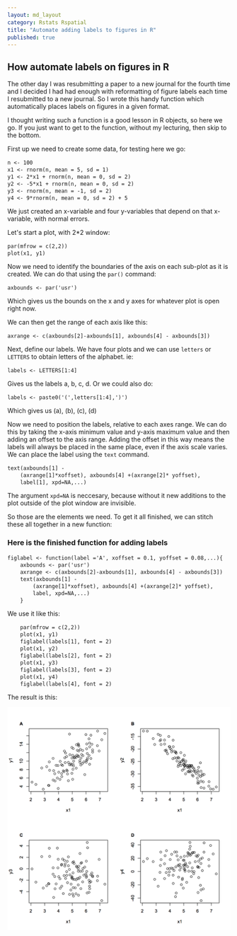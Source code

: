 ```yaml
---
layout: md_layout
category: Rstats Rspatial
title: "Automate adding labels to figures in R"
published: true  
---
```


## How automate labels on figures in R  

The other day I was resubmitting a paper to a new journal for the fourth time and I decided I had had enough with reformatting of figure labels each time I resubmitted to a new journal. So I wrote this handy function which automatically places labels on figures in a given format.  

I thought writing such a function is a good lesson in R objects, so here we go. If you just want to get to the function, without my lecturing, then skip to the bottom.  

First up we need to create some data, for testing here we go:

	n <- 100
	x1 <- rnorm(n, mean = 5, sd = 1)
	y1 <- 2*x1 + rnorm(n, mean = 0, sd = 2)
	y2 <- -5*x1 + rnorm(n, mean = 0, sd = 2)
	y3 <- rnorm(n, mean = -1, sd = 2)
	y4 <- 9*rnorm(n, mean = 0, sd = 2) + 5

We just created an x-variable and four y-variables that depend on that x-variable, with normal errors.

Let's start a plot, with 2*2 window:  

	par(mfrow = c(2,2))
	plot(x1, y1)

Now we need to identify the boundaries of the axis on each sub-plot as it is created. We can do that using the `par()` command:  

	axbounds <- par('usr')

Which gives us the bounds on the x and y axes for whatever plot is open right now.

We can then get the range of each axis like this:  

	axrange <- c(axbounds[2]-axbounds[1], axbounds[4] - axbounds[3])

Next, define our labels. We have four plots and we can use `letters` or `LETTERS` to obtain letters of the alphabet. ie:

	labels <- LETTERS[1:4]

Gives us the labels a, b, c, d. Or we could also do:

	labels <- paste0('(',letters[1:4],')')

Which gives us (a), (b), (c), (d)

Now we need to position the labels, relative to each axes range. We can do this by taking the x-axis minimum value and y-axis maximum value and then adding an offset to the axis range. Adding the offset in this way means the labels will always be placed in the same place, even if the axis scale varies. We can place the label using the `text` command.

	text(axbounds[1] -
		(axrange[1]*xoffset), axbounds[4] +(axrange[2]* yoffset),
		label[1], xpd=NA,...)

The argument `xpd=NA` is neccesary, because without it new additions to the plot outside of the plot window are invisible.

So those are the elements we need. To get it all finished, we can stitch these all together in a new function:  

### Here is the finished function for adding labels

	figlabel <- function(label ='A', xoffset = 0.1, yoffset = 0.08,...){
		axbounds <- par('usr')
		axrange <- c(axbounds[2]-axbounds[1], axbounds[4] - axbounds[3])
		text(axbounds[1] -
			(axrange[1]*xoffset), axbounds[4] +(axrange[2]* yoffset),
			label, xpd=NA,...)
		}

We use it like this:  

		par(mfrow = c(2,2))
		plot(x1, y1)
		figlabel(labels[1], font = 2)
		plot(x1, y2)
		figlabel(labels[2], font = 2)
		plot(x1, y3)
		figlabel(labels[3], font = 2)
		plot(x1, y4)
		figlabel(labels[4], font = 2)

The result is this:  

<img src ="/Images/figlabels.png" alt="a figure with labels" class="wide_image"/>  

